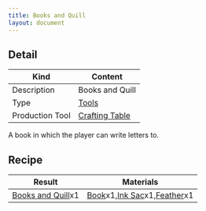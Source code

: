 ```yaml
---
title: Books and Quill
layout: document
---
```


## Detail

|Kind|Content|
|---|---|
|Description|Books and Quill|
|Type|[Tools](Tools)|
|Production Tool|[Crafting Table](Crafting_Table)|

A book in which the player can write letters to.

## Recipe

|Result|Materials|
|---|---|
|[Books and Quill](Books_and_Quill)x1|[Book](Book)x1,[Ink Sac](Ink_Sac)x1,[Feather](Feather)x1|
